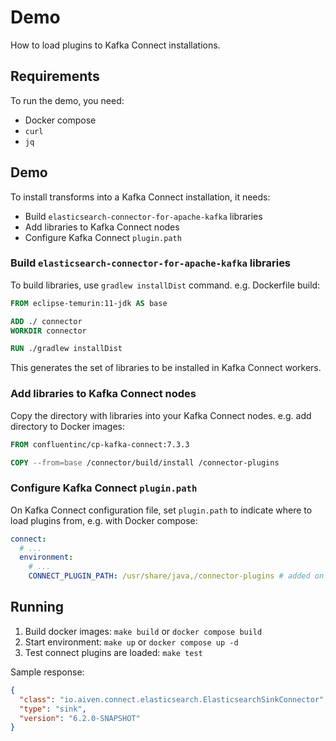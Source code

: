 # Demo

How to load plugins to Kafka Connect installations.

## Requirements

To run the demo, you need:
- Docker compose
- `curl`
- `jq`

## Demo

To install transforms into a Kafka Connect installation, it needs:

- Build `elasticsearch-connector-for-apache-kafka` libraries
- Add libraries to Kafka Connect nodes
- Configure Kafka Connect `plugin.path`

### Build `elasticsearch-connector-for-apache-kafka` libraries

To build libraries, use `gradlew installDist` command.
e.g. Dockerfile build:

```dockerfile
FROM eclipse-temurin:11-jdk AS base

ADD ./ connector
WORKDIR connector

RUN ./gradlew installDist
```

This generates the set of libraries to be installed in Kafka Connect workers.

### Add libraries to Kafka Connect nodes

Copy the directory with libraries into your Kafka Connect nodes.
e.g. add directory to Docker images:

```dockerfile
FROM confluentinc/cp-kafka-connect:7.3.3

COPY --from=base /connector/build/install /connector-plugins
```

### Configure Kafka Connect `plugin.path`

On Kafka Connect configuration file, set `plugin.path` to indicate where to load plugins from,
e.g. with Docker compose:

```yaml
connect:
  # ...
  environment:
    # ...
    CONNECT_PLUGIN_PATH: /usr/share/java,/connector-plugins # added on Dockerfile build
```

## Running

1. Build docker images: `make build` or `docker compose build`
2. Start environment: `make up` or `docker compose up -d`
3. Test connect plugins are loaded: `make test`

Sample response:
```json lines
{
  "class": "io.aiven.connect.elasticsearch.ElasticsearchSinkConnector",
  "type": "sink",
  "version": "6.2.0-SNAPSHOT"
}
```
